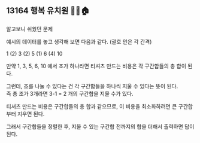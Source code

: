 ## 13164 행복 유치원 👶🏻🏠

알고보니 쉬웠던 문제

예시의 데이터를 놓고 생각해 보면 다음과 같다.
(괄호 안은 각 간격)

1 (2) 3 (2) 5 (1) 6 (4) 10

만약 1, 3, 5, 6, 10 에서 조가 하나라면 티셔츠 만드는 비용은 각 구간합들의 총 합이 된다.   

그런데, 조를 나눌 수 있다는 건 각 구간합들을 하나씩 지울 수 있다는 뜻이 된다.   
즉 총 조가 3개라면 3-1 = 2 개의 구간합을 지울 수가 있다.   

티셔츠 만드는 비용은 구간합들의 총 합과 같으므로, 이 비용을 최소화하려면 큰 구간합부터 지우면 된다.   

그래서 구간합들을 정렬한 후, 지울 수 있는 구간합 전까지의 합을 더해서 출력하면 답이 된다.